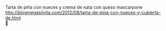 Tarta de piña con nueces y crema de nata con queso mascarpone	http://blogmegasilvita.com/2012/08/tarta-de-pina-con-nueces-y-cubierta-de.html	
਍